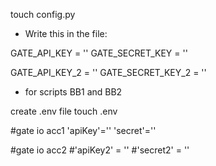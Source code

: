 touch config.py

- Write this in the file:

GATE_API_KEY = ''
GATE_SECRET_KEY = ''

GATE_API_KEY_2 = ''
GATE_SECRET_KEY_2 = ''


- for scripts BB1 and BB2

create .env file 
 touch .env

#gate io acc1
'apiKey'=''
'secret'=''

#gate io acc2
#'apiKey2' = ''
#'secret2' = '' 